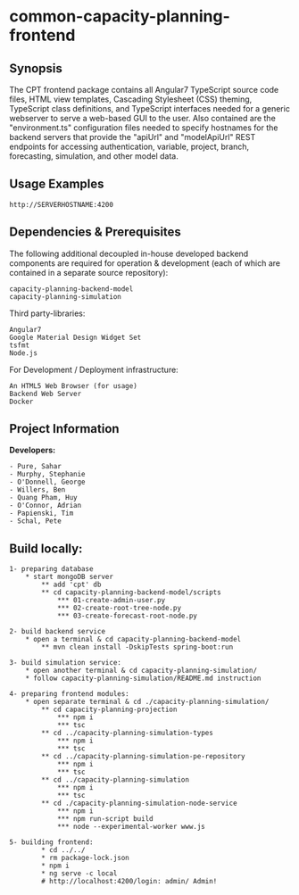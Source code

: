 # common-capacity-planning-frontend

## Synopsis

The CPT frontend package contains all Angular7 TypeScript source code files, HTML view templates, Cascading Stylesheet (CSS) theming, TypeScript class definitions, and TypeScript interfaces needed for a generic webserver to serve a web-based GUI to the user. Also contained are the "environment.ts" configuration files needed to specify hostnames for the backend servers that provide the "apiUrl" and "modelApiUrl" REST endpoints for accessing authentication, variable, project, branch, forecasting, simulation, and other model data. 


## Usage Examples


``` http
http://SERVERHOSTNAME:4200
```


## Dependencies & Prerequisites
The following additional decoupled in-house developed backend components are required for operation & development (each of which are contained in a separate source repository):

	capacity-planning-backend-model
	capacity-planning-simulation

Third party-libraries:

	Angular7
	Google Material Design Widget Set
	tsfmt
	Node.js

For Development / Deployment infrastructure:

	An HTML5 Web Browser (for usage)
	Backend Web Server
	Docker


## Project Information
**Developers:**

	- Pure, Sahar
	- Murphy, Stephanie
	- O'Donnell, George
	- Willers, Ben
	- Quang Pham, Huy
	- O'Connor, Adrian
	- Papienski, Tim
	- Schal, Pete

## Build locally:
	1- preparing database
		* start mongoDB server
			** add 'cpt' db
		 	** cd capacity-planning-backend-model/scripts
			 	*** 01-create-admin-user.py
				*** 02-create-root-tree-node.py
				*** 03-create-forecast-root-node.py

	2- build backend service
		* open a terminal & cd capacity-planning-backend-model
			** mvn clean install -DskipTests spring-boot:run

	3- build simulation service:
		* open another terminal & cd capacity-planning-simulation/
		* follow capacity-planning-simulation/README.md instruction

	4- preparing frontend modules:
		* open separate terminal & cd ./capacity-planning-simulation/
			** cd capacity-planning-projection
				*** npm i
				*** tsc
			** cd ../capacity-planning-simulation-types
				*** npm i
				*** tsc
			** cd ../capacity-planning-simulation-pe-repository
				*** npm i
				*** tsc
			** cd ../capacity-planning-simulation
				*** npm i
				*** tsc
			** cd ./capacity-planning-simulation-node-service
				*** npm i
				*** npm run-script build
				*** node --experimental-worker www.js

	5- building frontend:
			* cd ../../
			* rm package-lock.json
			* npm i
			* ng serve -c local
			# http://localhost:4200/login: admin/ Admin!